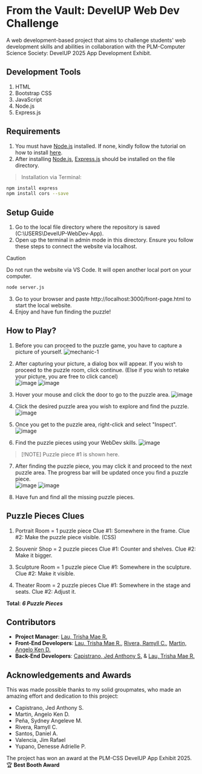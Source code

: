 # From the Vault: DevelUP Web Dev Challenge
A web development-based project that aims to challenge students' web development skills and abilities in collaboration with the PLM-Computer Science Society: DevelUP 2025 App Development Exhibit. 

## Development Tools
1. HTML
2. Bootstrap CSS
3. JavaScript
4. Node.js
5. Express.js

## Requirements
1. You must have [Node.js](https://nodejs.org/en) installed. If none, kindly follow the tutorial on how to install [here](https://www.youtube.com/watch?v=kC56yUZCKu4).
2. After installing [Node.js](https://nodejs.org/en), [Express.js](https://expressjs.com/) should be installed on the file directory. 

>Installation via Terminal:
```bash
npm install express
npm install cors --save
```

## Setup Guide
1. Go to the local file directory where the repository is saved (C:\USERS\DevelUP-WebDev-App).
2. Open up the terminal in admin mode in this directory. Ensure you follow these steps to connect the website via localhost. 

> [!CAUTION]
> Do not run the website via VS Code. It will open another local port on your computer.

```bash
node server.js
```

3. Go to your browser and paste http://localhost:3000/front-page.html to start the local website.
4. Enjoy and have fun finding the puzzle!

## How to Play?
1. Before you can proceed to the puzzle game, you have to capture a picture of yourself. 
![mechanic-1](https://github.com/user-attachments/assets/aaeeff8f-4cca-4f78-b154-653dd433138f.png)

2. After capturing your picture, a dialog box will appear. If you wish to proceed to the puzzle room, click continue.
   (Else if you wish to retake your picture, you are free to click cancel)
<br>![image](https://github.com/user-attachments/assets/79091232-3626-45f0-b481-3978e8af0a0b)
![image](https://github.com/user-attachments/assets/6231c303-116c-4a86-9b2e-459d1dc10aff)

3. Hover your mouse and click the door to go to the puzzle area.
   ![image](https://github.com/user-attachments/assets/25f06bf0-c7b9-4bd0-a22b-1897a2c2ef6a)

4. Click the desired puzzle area you wish to explore and find the puzzle.
   ![image](https://github.com/user-attachments/assets/844c3673-53c1-4d04-9ea0-4cea172be163)

5. Once you get to the puzzle area, right-click and select "Inspect".
   ![image](https://github.com/user-attachments/assets/54975e7b-e4b4-437f-bd8f-065120d9c5ba)

6. Find the puzzle pieces using your WebDev skills.
   ![image](https://github.com/user-attachments/assets/a775f7b6-7e91-4d93-90bf-b430ed654cd1)
> [!NOTE] Puzzle piece #1 is shown here.

7. After finding the puzzle piece, you may click it and proceed to the next puzzle area.
   The progress bar will be updated once you find a puzzle piece.
   <br>![image](https://github.com/user-attachments/assets/ab10f874-9a33-48b6-9f23-ca43555fb9a1)
   ![image](https://github.com/user-attachments/assets/84902e4c-e09b-4cbc-b7ae-ff7dab249faa)

8. Have fun and find all the missing puzzle pieces.

## Puzzle Pieces Clues
1. Portrait Room = 1 puzzle piece
   Clue #1: Somewhere in the frame.
   Clue #2: Make the puzzle piece visible. (CSS)
   
2. Souvenir Shop = 2 puzzle pieces
   Clue #1: Counter and shelves.
   Clue #2: Make it bigger.
   
3. Sculpture Room = 1 puzzle piece
   Clue #1: Somewhere in the sculpture.
   Clue #2: Make it visible.
  
4. Theater Room = 2 puzzle pieces
   Clue #1: Somewhere in the stage and seats.
   Clue #2: Adjust it.

**Total**: **_6 Puzzle Pieces_**

## Contributors
* **Project Manager**: [Lau, Trisha Mae R.](https://github.com/Trish527)
* **Front-End Developers**: [Lau, Trisha Mae R.](https://github.com/Trish527), [Rivera, Ramyll C.](https://github.com/LlyXX6104), [Martin, Angelo Ken D.](https://github.com/SachiAi)
* **Back-End Developers**: [Capistrano, Jed Anthony S.](https://github.com/EdieBle) & [Lau, Trisha Mae R.](https://github.com/Trish527)

## Acknowledgements and Awards
This was made possible thanks to my solid groupmates, who made an amazing effort and dedication to this project:

* Capistrano, Jed Anthony S.
* Martin, Angelo Ken D.
* Peña, Sydney Angeleve M.
* Rivera, Ramyll C.
* Santos, Daniel A.
* Valencia, Jim Rafael
* Yupano, Denesse Adrielle P.

The project has won an award at the PLM-CSS DevelUP App Exhibit 2025.
<br> 🏆 **Best Booth Award**
